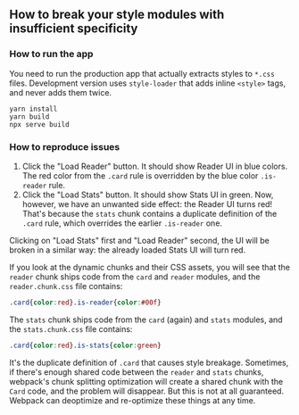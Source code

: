 ## How to break your style modules with insufficient specificity


### How to run the app

You need to run the production app that actually extracts styles to `*.css` files. Development
version uses `style-loader` that adds inline `<style>` tags, and never adds them twice.

```
yarn install
yarn build
npx serve build
```

### How to reproduce issues

1. Click the "Load Reader" button. It should show Reader UI in blue colors. The red color
   from the `.card` rule is overridden by the blue color `.is-reader` rule.
2. Click the "Load Stats" button. It should show Stats UI in green. Now, however, we have an
   unwanted side effect: the Reader UI turns red! That's because the `stats` chunk contains
   a duplicate definition of the `.card` rule, which overrides the earlier `.is-reader` one.

Clicking on "Load Stats" first and "Load Reader" second, the UI will be broken in a similar
way: the already loaded Stats UI will turn red.

If you look at the dynamic chunks and their CSS assets, you will see that the `reader` chunk
ships code from the `card` and `reader` modules, and the `reader.chunk.css` file contains:
```css
.card{color:red}.is-reader{color:#00f}
```

The `stats` chunk ships code from the `card` (again) and `stats` modules, and the `stats.chunk.css`
file contains:
```css
.card{color:red}.is-stats{color:green}
```

It's the duplicate definition of `.card` that causes style breakage. Sometimes, if there's
enough shared code between the `reader` and `stats` chunks, webpack's chunk splitting optimization
will create a shared chunk with the `Card` code, and the problem will disappear. But this is
not at all guaranteed. Webpack can deoptimize and re-optimize these things at any time.
